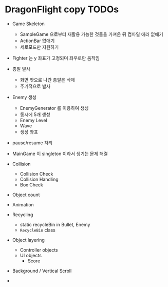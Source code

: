 # DragonFlight copy TODOs

* Game Skeleton
  * SampleGame 으로부터 재활용 가능한 것들을 가져온 뒤 컴파일 에러 없애기
  * ActionBar 없애기
  * 세로모드만 지원하기
* Fighter 는 y 좌표가 고정되며 좌우로만 움직임
* 총알 발사
  * 화면 밖으로 나간 총알은 삭제
  * 주기적으로 발사

* Enemy 생성
  * EnemyGenerator 를 이용하여 생성
  * 동시에 5개 생성
  * Enemy Level
  * Wave
  * 생성 좌표
* pause/resume 처리
* MainGame 이 singleton 이라서 생기는 문제 해결
* Collision
  * Collision Check
  * Collision Handling
  * Box Check
* Object count
* Animation
* Recycling
  * static recycleBin in Bullet, Enemy
  * `RecycleBin` class
* Object layering
  * Controller objects
  * UI objects
    * Score
* Background / Vertical Scroll
* 
